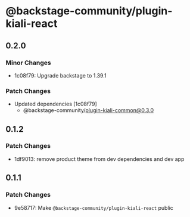 # @backstage-community/plugin-kiali-react

## 0.2.0

### Minor Changes

- 1c08f79: Upgrade backstage to 1.39.1

### Patch Changes

- Updated dependencies [1c08f79]
  - @backstage-community/plugin-kiali-common@0.3.0

## 0.1.2

### Patch Changes

- 1df9013: remove product theme from dev dependencies and dev app

## 0.1.1

### Patch Changes

- 9e58717: Make `@backstage-community/plugin-kiali-react` public
